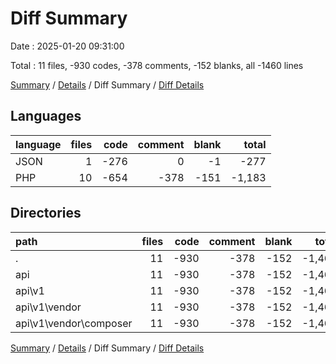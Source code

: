 # Diff Summary

Date : 2025-01-20 09:31:00

Total : 11 files,  -930 codes, -378 comments, -152 blanks, all -1460 lines

[Summary](results.md) / [Details](details.md) / Diff Summary / [Diff Details](diff-details.md)

## Languages
| language | files | code | comment | blank | total |
| :--- | ---: | ---: | ---: | ---: | ---: |
| JSON | 1 | -276 | 0 | -1 | -277 |
| PHP | 10 | -654 | -378 | -151 | -1,183 |

## Directories
| path | files | code | comment | blank | total |
| :--- | ---: | ---: | ---: | ---: | ---: |
| . | 11 | -930 | -378 | -152 | -1,460 |
| api | 11 | -930 | -378 | -152 | -1,460 |
| api\\v1 | 11 | -930 | -378 | -152 | -1,460 |
| api\\v1\\vendor | 11 | -930 | -378 | -152 | -1,460 |
| api\\v1\\vendor\\composer | 11 | -930 | -378 | -152 | -1,460 |

[Summary](results.md) / [Details](details.md) / Diff Summary / [Diff Details](diff-details.md)
